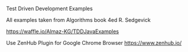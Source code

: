 Test Driven Development Examples

All examples taken from Algorithms book 4ed R. Sedgevick

https://waffle.io/Almaz-KG/TDDJavaExamples

Use ZenHub Plugin for Google Chrome Browser
https://www.zenhub.io/
